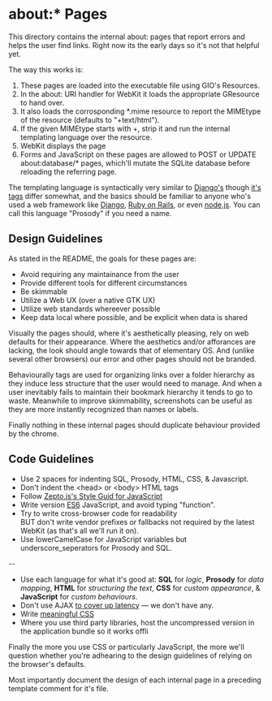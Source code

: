 about:* Pages
=============

This directory contains the internal about: pages that report errors and helps the user find links. Right now its the early days so it's not that helpful yet.

The way this works is:

1. These pages are loaded into the executable file using GIO's Resources. 
2. In the about: URI handler for WebKit it loads the appropriate GResource to hand over.
3. It also loads the corrosponding *.mime resource to report the MIMEtype of the resource (defaults to "+text/html").
4. If the given MIMEtype starts with +, strip it and run the internal templating language over the resource.
5. WebKit displays the page
6. Forms and JavaScript on these pages are allowed to POST or UPDATE about:database/* pages, which'll mutate the SQLite database before reloading the referring page.

The templating language is syntactically very similar to [Django's](https://docs.djangoproject.com/en/1.10/ref/templates/language/) though [it's tags](https://github.com/alcinnz/Oddysseus/wiki/Templating-Reference) differ somewhat, and the basics should be familiar to anyone who's used a web framework like [Django](https://www.djangoproject.com/), [Ruby on Rails](http://rubyonrails.org/), or even [node.js](https://nodejs.org/en/). You can call this language "Prosody" if you need a name.

Design Guidelines
-----------------

As stated in the README, the goals for these pages are:

* Avoid requiring any maintainance from the user
* Provide different tools for different circumstances
* Be skimmable
* Utilize a Web UX (over a native GTK UX)
* Utilize web standards whereever possible
* Keep data local where possible, and be explicit when data is shared

Visually the pages should, where it's aesthetically pleasing, rely on web defaults for their appearance. Where the aesthetics and/or afforances are lacking, the look should angle towards that of elementary OS. And (unlike several other browsers) our error and other pages should not be branded.

Behaviourally tags are used for organizing links over a folder hierarchy as they induce less structure that the user would need to manage. And when a user inevitably fails to maintain their bookmark hierarchy it tends to go to waste. Meanwhile to improve skimmability, screenshots can be useful as they are more instantly recognized than names or labels.

Finally nothing in these internal pages should duplicate behaviour provided by the chrome. 

Code Guidelines
---------------

* Use 2 spaces for indenting SQL, Prosody, HTML, CSS, & Javascript.
* Don't indent the &lt;head&gt; or &lt;body&gt; HTML tags
* Follow [Zepto.js's Style Guid for JavaScript](https://github.com/madrobby/zepto/blob/master/CONTRIBUTING.md#code-style-guidelines)
* Write version [ES6](http://es6-features.org/) JavaScript, and avoid typing "function".
* Try to write cross-browser code for readability <br /> BUT don't write vendor prefixes or fallbacks not required by the latest WebKit (as that's all we'll run it on).
* Use lowerCamelCase for JavaScript variables but underscore_seperators for Prosody and SQL.

--

* Use each language for what it's good at: <strong>SQL</strong> for <em>logic</em>, <strong>Prosody</strong> for <em>data mapping</em>, <strong>HTML</strong> for <em>structuring the text</em>, <strong>CSS</strong> for <em>custom appearance</em>, & <strong>JavaScript</strong> for <em>custom behaviours</em>.
* Don't use AJAX [to cover up latency](http://www.oreilly.com/catalog/headra/chapter/ch01.pdf) &mdash; we don't have any.
* Write [meaningful CSS](https://alistapart.com/article/meaningful-css-style-like-you-mean-it)
* Where you use third party libraries, host the uncompressed version in the application bundle so it works offli

Finally the more you use CSS or particularly JavaScript, the more we'll question whether you're adhearing to the design guidelines of relying on the browser's defaults. 

Most importantly document the design of each internal page in a preceding template comment for it's file. 
